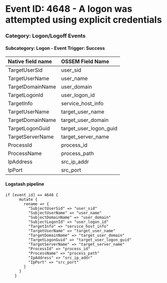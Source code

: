 # Event ID: 4648 - A logon was attempted using explicit credentials
### Category: Logon/Logoff Events
#### Subcategory: Logon - Event Trigger: Success

|Native field name            |OSSEM Field Name                   |
|:----------------------------|:----------------------------------|
| TargetUserSid               | user_sid                          |
| TargetUserName              | user_name                         |
| TargetDomainName            | user_domain                       |
| TargetLogonId               | user_logon_id                     |
| TargetInfo                  | service_host_info                 |
| TargetUserName              | target_user_name                  |
| TargetDomainName            | target_user_domain                |
| TargetLogonGuid             | target_user_logon_guid            |
| TargetServerName            | target_server_name                |
| ProcessId                   | process_id                        |
| ProcessName                 | process_path                      |
| IpAddress                   | src_ip_addr                       |
| IpPort                      | src_port                          |



#### Logstash pipeline

```
if [event_id] == 4648 {
      mutate {
        rename => {
          "SubjectUserSid" => "user_sid"
          "SubjectUserName" => "user_name"
          "SubjectDomainName" => "user_domain"
          "SubjectLogonId" => "user_logon_id"
          "TargetInfo" => "service_host_info"
          "TargetUserName" => "target_user_name"
          "TargetDomainName" => "target_user_domain"
          "TargetLogonGuid" => "target_user_logon_guid"
          "TargetServerName" => "target_server_name"
          "ProcessId" => "process_id"
          "ProcessName" => "process_path"
          "IpAddress" => "src_ip_addr"
          "IpPort" => "src_port"
        }
      }
    }
```